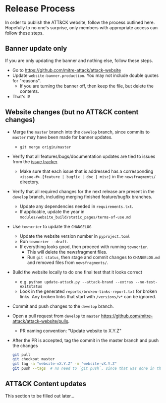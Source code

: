 # Release Process

In order to publish the ATT&CK website, follow the process outlined here.
Hopefully to no one's surprise, only members with appropriate access can follow these steps.

## Banner update only

If you are only updating the banner and nothing else, follow these steps.

* Go to <https://github.com/mitre-attack/attack-website>
* Update `website-banner.production`. You may not include double quotes for "reasons".
  * If you are turning the banner off, then keep the file, but delete the contents.
* That's it!

## Website changes (but no ATT&CK content changes)

* Merge the `master` branch into the `develop` branch, since commits to `master` may have been made for banner updates.
  * `git merge origin/master`
* Verify that all features/bugs/documentation updates are tied to issues from the [issue tracker](https://github.com/mitre-attack/attack-website/issues).
  * Make sure that each issue that is addressed has a corresponding `<issue-#>.[feature | bugfix | doc | misc]` in the `newsfragments/` directory.
* Verify that all required changes for the next release are present in the `develop` branch, including merging finished feature/bugfix branches.
  * Update any dependencies needed in `requirements.txt`.
  * If applicable, update the year in `modules/website_build/static_pages/terms-of-use.md`
* Use `towncrier` to update the `CHANGELOG`
  * Update the website version number in `pyproject.toml`
  * Run `towncrier --draft`.
  * If everything looks good, then proceed with running `towncrier`.
    * This will delete the newsfragment files.
    * Run `git status`, then stage and commit changes to `CHANGELOG.md` and removed files from `newsfragments/`.
* Build the website locally to do one final test that it looks correct
  * e.g. `python update-attack.py --attack-brand --extras --no-test-exitstatus`
  * Look in the generated `reports/broken-links-report.txt` for broken links.
    Any broken links that start with `/versions/v*` can be ignored.
* Commit and push changes to the `develop` branch.
* Open a pull request from `develop` to `master` <https://github.com/mitre-attack/attack-website/pulls>.
  * PR naming convention: "Update website to X.Y.Z"
* After the PR is accepted, tag the commit in the master branch and push the changes

    ```bash
    git pull
    git checkout master
    git tag -a "website-vX.Y.Z" -m "website-vX.Y.Z"
    git push --tags  # no need to `git push`, since that was done in the PR itself
    ```

## ATT&CK Content updates

This section to be filled out later...
